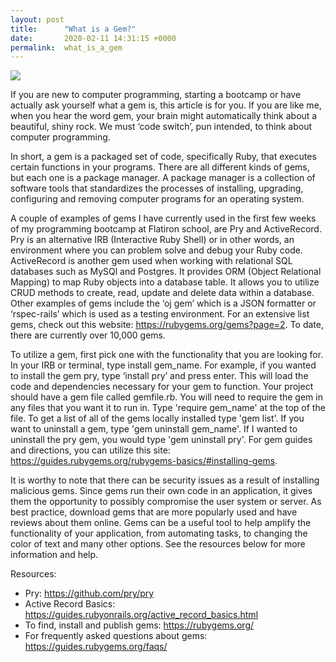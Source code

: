 ```yaml
---
layout: post
title:      "What is a Gem?"
date:       2020-02-11 14:31:15 +0000
permalink:  what_is_a_gem
---
```



![](http://unsplash.com/photos/dpQqhZRyF7w)


If you are new to computer programming, starting a bootcamp or have actually ask yourself what a gem is, this article is for you. If you are like me, when you hear the word gem, your brain might automatically think about a beautiful, shiny rock. We must ‘code switch’, pun intended, to think about computer programming. 

In short, a gem is a packaged set of code, specifically Ruby, that executes certain functions in your programs. There are all different kinds of gems, but each one is a package manager. A package manager is a collection of software tools that standardizes the processes of installing, upgrading, configuring and removing computer programs for an operating system.

A couple of examples of gems I have currently used in the first few weeks of my programming bootcamp at Flatiron school, are Pry and ActiveRecord. Pry is an alternative IRB (Interactive Ruby Shell) or in other words, an environment where you can problem solve and debug your Ruby code. ActiveRecord is another gem used when working with relational SQL databases such as MySQl and Postgres. It provides ORM (Object Relational Mapping) to map Ruby objects into a database table. It allows you to utilize CRUD methods to create, read, update and delete data within a database. Other examples of gems include the ‘oj gem’ which is a JSON formatter or ‘rspec-rails’ which is used as a testing environment. For an extensive list gems, check out this website: https://rubygems.org/gems?page=2. To date, there are currently over 10,000 gems. 

To utilize a gem, first pick one with the functionality that you are looking for. In your IRB or terminal, type install gem_name.  For example, if you wanted to install the gem pry, type ‘install pry’ and press enter. This will load the code and dependencies necessary for your gem to function. Your project should have a gem file called gemfile.rb. You will need to require the gem in any files that you want it to run in. Type 'require gem_name' at the top of the file. To get a list of all of the gems locally installed type 'gem list'. If you want to uninstall a gem, type 'gem uninstall gem_name'. If I wanted to uninstall the pry gem, you would type 'gem uninstall pry'. For gem guides and directions, you can utilize this site: https://guides.rubygems.org/rubygems-basics/#installing-gems.

It is worthy to note that there can be security issues as a result of installing malicious gems. Since gems run their own code in an application, it gives them the opportunity to possibly compromise the user system or server. As best practice, download gems that are more popularly used and have reviews about them online. Gems can be a useful tool to help amplify the functionality of your application, from automating tasks, to changing the color of text and many other options. See the resources below for more information and help.

Resources: 

* Pry: https://github.com/pry/pry
* Active Record Basics: https://guides.rubyonrails.org/active_record_basics.html
* To find, install and publish gems: https://rubygems.org/
* For frequently asked questions about gems: https://guides.rubygems.org/faqs/




